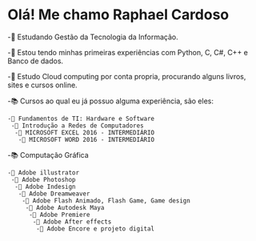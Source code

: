 # Olá! Me chamo Raphael Cardoso

-📗 Estudando Gestão da Tecnologia da Informação.

-📘 Estou tendo minhas primeiras experiências com Python, C, C#, C++ e Banco de dados.

-📙 Estudo Cloud computing por conta propria, procurando alguns livros, sites e cursos online.

-📚 Cursos ao qual eu já possuo alguma experiência, são eles:

    -📜 Fundamentos de TI: Hardware e Software 
     -📜 Introdução a Redes de Computadores
      -📜 MICROSOFT EXCEL 2016 - INTERMEDIÁRIO
       -📜 MICROSOFT WORD 2016 - INTERMEDIÁRIO
       
-📚 Computação Gráfica

    -📜 Adobe illustrator
     -📜 Adobe Photoshop
      -📜 Adobe Indesign
       -📜 Adobe Dreamweaver
        -📜 Adobe Flash Animado, Flash Game, Game design
         -📜 Adobe Autodesk Maya
          -📜 Adobe Premiere
           -📜 Adobe After effects
            -📜 Adobe Encore e projeto digital
